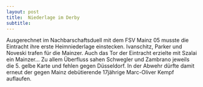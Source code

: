 ```yaml
---
layout: post
title:  Niederlage im Derby
subtitle:  
---
```


Ausgerechnet im Nachbarschaftsduell mit dem FSV Mainz 05 musste die Eintracht ihre erste Heimniederlage einstecken. Ivanschitz, Parker und Noveski trafen für die Mainzer. Auch das Tor der Eintracht erzielte mit Szalai ein Mainzer... Zu allem Überfluss sahen Schwegler und Zambrano jeweils die 5. gelbe Karte und fehlen gegen Düsseldorf. In der Abwehr dürfte damit erneut der gegen Mainz debütierende 17jährige Marc-Oliver Kempf auflaufen.


